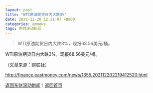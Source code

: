```yaml
---
layout: post
title: "WTI原油期货日内大跌3%"
date: 2021-12-20 12:21:07 +0800
categories: emnews
tags: 东财滚动新闻
---
```

> WTI原油期货日内大跌3%，现报68.56美元/桶。

<p>WTI原油期货日内大跌3%，现报68.56美元/桶。</p><p class="em_media">（文章来源：财联社）</p>

<http://finance.eastmoney.com/news/1355,202112202219412520.html>

[返回东财滚动新闻](//finews.withounder.com/emnews/)｜[返回首页](//finews.withounder.com/)